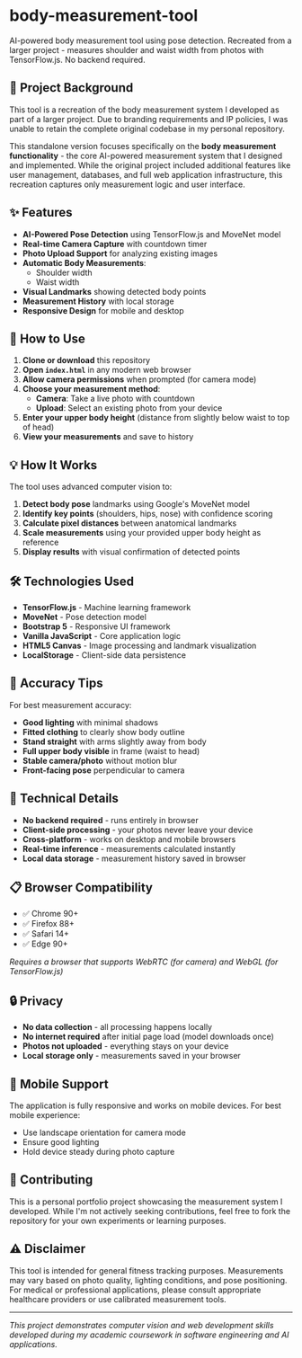 # body-measurement-tool
AI-powered body measurement tool using pose detection. Recreated from a larger project - measures shoulder and waist width from photos with TensorFlow.js. No backend required.

## 📖 Project Background

This tool is a recreation of the body measurement system I developed as part of a larger  project. Due to branding requirements and IP policies, I was unable to retain the complete original codebase in my personal repository. 

This standalone version focuses specifically on the **body measurement functionality** - the core AI-powered measurement system that I designed and implemented. While the original project included additional features like user management, databases, and full web application infrastructure, this recreation captures only measurement logic and user interface.

## ✨ Features

- **AI-Powered Pose Detection** using TensorFlow.js and MoveNet model
- **Real-time Camera Capture** with countdown timer
- **Photo Upload Support** for analyzing existing images  
- **Automatic Body Measurements**:
  - Shoulder width
  - Waist width
- **Visual Landmarks** showing detected body points
- **Measurement History** with local storage
- **Responsive Design** for mobile and desktop

## 🚀 How to Use

1. **Clone or download** this repository
2. **Open `index.html`** in any modern web browser
3. **Allow camera permissions** when prompted (for camera mode)
4. **Choose your measurement method**:
   - **Camera**: Take a live photo with countdown
   - **Upload**: Select an existing photo from your device
5. **Enter your upper body height** (distance from slightly below waist to top of head)
6. **View your measurements** and save to history

## 💡 How It Works

The tool uses advanced computer vision to:
1. **Detect body pose** landmarks using Google's MoveNet model
2. **Identify key points** (shoulders, hips, nose) with confidence scoring
3. **Calculate pixel distances** between anatomical landmarks
4. **Scale measurements** using your provided upper body height as reference
5. **Display results** with visual confirmation of detected points

## 🛠️ Technologies Used

- **TensorFlow.js** - Machine learning framework
- **MoveNet** - Pose detection model
- **Bootstrap 5** - Responsive UI framework
- **Vanilla JavaScript** - Core application logic
- **HTML5 Canvas** - Image processing and landmark visualization
- **LocalStorage** - Client-side data persistence

## 🎯 Accuracy Tips

For best measurement accuracy:
- **Good lighting** with minimal shadows
- **Fitted clothing** to clearly show body outline
- **Stand straight** with arms slightly away from body
- **Full upper body visible** in frame (waist to head)
- **Stable camera/photo** without motion blur
- **Front-facing pose** perpendicular to camera

## 🔧 Technical Details

- **No backend required** - runs entirely in browser
- **Client-side processing** - your photos never leave your device
- **Cross-platform** - works on desktop and mobile browsers
- **Real-time inference** - measurements calculated instantly
- **Local data storage** - measurement history saved in browser

## 📋 Browser Compatibility

- ✅ Chrome 90+
- ✅ Firefox 88+
- ✅ Safari 14+
- ✅ Edge 90+

*Requires a browser that supports WebRTC (for camera) and WebGL (for TensorFlow.js)*

## 🔒 Privacy

- **No data collection** - all processing happens locally
- **No internet required** after initial page load (model downloads once)
- **Photos not uploaded** - everything stays on your device
- **Local storage only** - measurements saved in your browser

## 📱 Mobile Support

The application is fully responsive and works on mobile devices. For best mobile experience:
- Use landscape orientation for camera mode
- Ensure good lighting
- Hold device steady during photo capture

## 🤝 Contributing

This is a personal portfolio project showcasing the measurement system I developed. While I'm not actively seeking contributions, feel free to fork the repository for your own experiments or learning purposes.

## ⚠️ Disclaimer

This tool is intended for general fitness tracking purposes. Measurements may vary based on photo quality, lighting conditions, and pose positioning. For medical or professional applications, please consult appropriate healthcare providers or use calibrated measurement tools.

---

*This project demonstrates computer vision and web development skills developed during my academic coursework in software engineering and AI applications.*